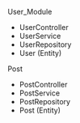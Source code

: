 User_Module
- UserController
- UserService
- UserRepository
- User (Entity)

Post
- PostController
- PostService
- PostRepository
- Post (Entity)